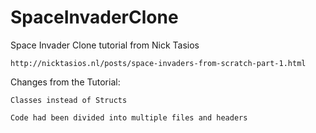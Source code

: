 # SpaceInvaderClone
Space Invader Clone tutorial from  Nick Tasios

    http://nicktasios.nl/posts/space-invaders-from-scratch-part-1.html 

Changes from the Tutorial:

    Classes instead of Structs

    Code had been divided into multiple files and headers
